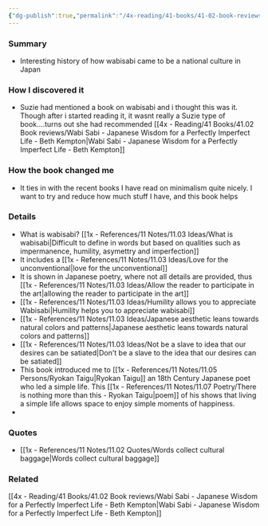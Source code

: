 ```yaml
---
{"dg-publish":true,"permalink":"/4x-reading/41-books/41-02-book-reviews/wabi-sabi-the-japanese-art-of-impermanence-andrew-juniper/","title":"Wabi Sabi - The Japanese Art of Impermanence - Andrew Juniper","created":"2023-10-18T12:57:12.000+03:00","updated":"2024-02-14T20:17:39.834+03:00"}
---
```



### Summary
- Interesting history of how wabisabi came to be a national culture in Japan 

### How I discovered it
- Suzie had mentioned a book on wabisabi and i thought this was it. Though after i started reading it, it wasnt really a Suzie type of book....turns out she had recommended [[4x - Reading/41 Books/41.02 Book reviews/Wabi Sabi - Japanese Wisdom for a Perfectly Imperfect Life - Beth Kempton\|Wabi Sabi - Japanese Wisdom for a Perfectly Imperfect Life - Beth Kempton]]

### How the book changed me
- It ties in with the recent books I have read on minimalism quite nicely. I want to try and reduce how much stuff I have, and this book helps

### Details
- What is wabisabi? [[1x - References/11 Notes/11.03 Ideas/What is wabisabi\|Difficult to define in words but based on qualities such as impermanence, humility, asymettry and imperfection]]
- It includes a [[1x - References/11 Notes/11.03 Ideas/Love for the unconventional\|love for the unconventional]]
- It is shown in Japanese poetry, where not all details are provided, thus [[1x - References/11 Notes/11.03 Ideas/Allow the reader to participate in the art\|allowing the reader to participate in the art]] 
- [[1x - References/11 Notes/11.03 Ideas/Humility allows you to appreciate Wabisabi\|Humility helps you to appreciate wabisabi]]
- [[1x - References/11 Notes/11.03 Ideas/Japanese aesthetic leans towards natural colors and patterns\|Japanese aesthetic leans towards natural colors and patterns]]
- [[1x - References/11 Notes/11.03 Ideas/Not be a slave to idea that our desires can be satiated\|Don't be a slave to the idea that our desires can be satiated]]
- This book introduced me to [[1x - References/11 Notes/11.05 Persons/Ryokan Taigu\|Ryokan Taigu]] an 18th Century Japanese poet who led a simple life. This [[1x - References/11 Notes/11.07 Poetry/There is nothing more than this - Ryokan Taigu\|poem]] of his shows that living a simple life allows space to enjoy simple moments of happiness.
- 

### Quotes
- [[1x - References/11 Notes/11.02 Quotes/Words collect cultural baggage\|Words collect cultural baggage]]

### Related
[[4x - Reading/41 Books/41.02 Book reviews/Wabi Sabi - Japanese Wisdom for a Perfectly Imperfect Life - Beth Kempton\|Wabi Sabi - Japanese Wisdom for a Perfectly Imperfect Life - Beth Kempton]]


